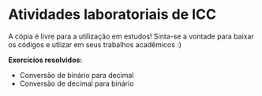 # Atividades laboratoriais de ICC
A cópia é livre para a utilização em estudos! Sinta-se a vontade para baixar os códigos e utlizar em seus trabalhos acadêmicos :)

<strong>Exercícios resolvidos:</strong>
- Conversão de binário para decimal
- Conversão de decimal para binário
